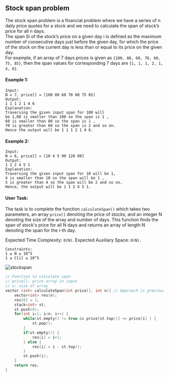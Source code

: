 ## Stock span problem

The stock span problem is a financial problem where we have a series of n daily price quotes for a stock and we need to calculate the span of stock’s price for all n days.  
The span Si of the stock’s price on a given day i is defined as the maximum number of consecutive days just before the given day, for which the price of the stock on the current day is less than or equal to its price on the given day.  
For example, if an array of 7 days prices is given as `{100, 80, 60, 70, 60, 75, 85}`, then the span values for corresponding 7 days are `{1, 1, 1, 2, 1, 4, 6}`.

#### Example 1:

```
Input:
N = 7, price[] = [100 80 60 70 60 75 85]
Output:
1 1 1 2 1 4 6
Explanation:
Traversing the given input span for 100 will
be 1,80 is smaller than 100 so the span is 1 ,
60 is smaller than 80 so the span is 1 ,
70 is greater than 60 so the span is 2 and so on.
Hence the output will be 1 1 1 2 1 4 6.
```

#### Example 2:

```
Input:
N = 6, price[] = [10 4 5 90 120 80]
Output:
1 1 2 4 5 1
Explanation:
Traversing the given input span for 10 will be 1,
4 is smaller than 10 so the span will be 1 ,
5 is greater than 4 so the span will be 2 and so on.
Hence, the output will be 1 1 2 4 5 1.
```

#### User Task:

The task is to complete the function `calculateSpan()` which takes two parameters, an array `price[]` denoting the price of stocks, and an integer N denoting the size of the array and number of days. This function finds the span of stock's price for all N days and returns an array of length N denoting the span for the i-th day.

Expected Time Complexity: `O(N)`.
Expected Auxiliary Space: `O(N)`.

```
Constraints:
1 ≤ N ≤ 10^5
1 ≤ C[i] ≤ 10^5
```

![stockspan](https://contribute.geeksforgeeks.org/wp-content/uploads/Stock_span.png)

```c++
// Function to calculate span
// price[]: price array in input
// n: size of array
vector <int> calculateSpan(int price[], int n){ // Approach is previous greater element
    vector<int> res(n);
    res[0] = 1;
    stack<int> st;
    st.push(0);
    for(int i=1; i<n; i++) {
        while(st.empty() != true && price[st.top()] <= price[i] ) {
            st.pop();
        }
        if(st.empty()) {
            res[i] = i+1;
        } else {
            res[i] = i - st.top();
        }
        st.push(i);
    }
    return res;
}
```
